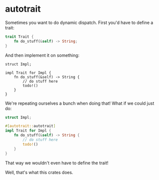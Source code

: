 # autotrait

Sometimes you want to do dynamic dispatch. First you'd have to define a trait:

```rust
trait Trait {
    fn do_stuff(&self) -> String;
}
```

And then implement it on something:

```rust,ignore
struct Impl;

impl Trait for Impl {
    fn do_stuff(&self) -> String {
        // do stuff here
        todo!()
    }
}
```

We're repeating ourselves a bunch when doing that! What if we could just do:

```rust
struct Impl;

#[autotrait::autotrait]
impl Trait for Impl {
    fn do_stuff(&self) -> String {
        // do stuff here
        todo!()
    }
}
```

That way we wouldn't even have to define the trait!

Well, that's what this crates does.
